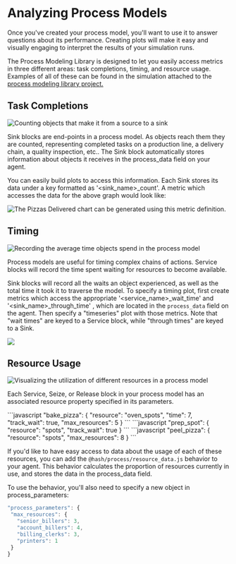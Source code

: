 # Analyzing Process Models

Once you've created your process model, you'll want to use it to answer questions about its performance. Creating plots will make it easy and visually engaging to interpret the results of your simulation runs.

‌The Process Modeling Library is designed to let you easily access metrics in three different areas: task completions, timing, and resource usage. Examples of all of these can be found in the simulation attached to the [process modeling library project.](https://core.hash.ai/@hash/process/stable)

## Task Completions

![Counting objects that make it from a source to a sink](https://lh6.googleusercontent.com/FpkhPVYVzOMsDXWZ5GU1pMJ1NLUEI0ddJ4pIFFN1BNcdJjnQRByxupbwkzVPgNpyVqJL1eVOq3A0HJdNlWnQJ7oXQAURcIoBHqh4y9-SgEpiXDlX2VyKLL74XOV4NB0hn_SRHsK9)

Sink blocks are end-points in a process model. As objects reach them they are counted, representing completed tasks on a production line, a delivery chain, a quality inspection, etc.. The Sink block automatically stores information about objects it receives in the process\_data field on your agent.

You can easily build plots to access this information. Each Sink stores its data under a key formatted as '&lt;sink\_name&gt;\_count'. A metric which accesses the data for the above graph would look like:

![The Pizzas Delivered chart can be generated using this metric definition.](https://lh3.googleusercontent.com/c_DmTlg1_LZtwGVB5Nx8VSDsXmiOtYmgYpBkPci3eJwzm250_Z45MTRtBjE8YP3lmMRTp99Z7G2xYRR5B1URmNOxJz2CUs0bSLM9EI2nw1txwu85iElGZdWJofiq5iUUysiSt-xY)

## Timing

![Recording the average time objects spend in the process model](https://lh5.googleusercontent.com/vWCTGpdXJcm8TnBCjvXwJo5PnIM6zdX5jvnv26x4FOpd68NI9w6XGYa2Mv8smTUedHJCc3gnHRcf30O1CMnTxZQS9qkViqioaZs8BgPIUoARfymyZeEuKC5UPmzKJ80Ddm4DeY0Q)

Process models are useful for timing complex chains of actions. Service blocks will record the time spent waiting for resources to become available.

Sink blocks will record all the waits an object experienced, as well as the total time it took it to traverse the model. To specify a timing plot, first create metrics which access the appropriate '&lt;service\_name&gt;\_wait\_time' and '&lt;sink\_name&gt;\_through\_time' , which are located in the `process_data` field on the agent. Then specify a "timeseries" plot with those metrics. Note that "wait times" are keyed to a Service block, while "through times" are keyed to a Sink.

![](https://cdn-us1.hash.ai/site/docs/image%20%2852%29.png)

## Resource Usage

![Visualizing the utilization of different resources in a process model](https://lh5.googleusercontent.com/2uML2JYITbiTbPOJb6ajbO_bQcScgO_7UwA_7umszwbeC5zlxcH6bpQ_0kojqRoXVaABEJnS8ZHkddVMwf4qZMW2hMv_tzFr0idCyNvKBRfq-DSxeO6RPX3hb2IiNGD27Ds_QT6y)

Each Service, Seize, or Release block in your process model has an associated resource property specified in its parameters. 

<Tabs>
<Tab title="Service Block" >
```javascript
"bake_pizza": {
  "resource": "oven_spots",
  "time": 7,
  "track_wait": true,
  "max_resources": 5
}
```
</Tab>

<Tab title="Seize Block" >
```javascript
"prep_spot": {
  "resource": "spots",
  "track_wait": true
 }
```
</Tab>

<Tab title="Release Block" >
```javascript
"peel_pizza": {
  "resource": "spots",
  "max_resources": 8
}
```
</Tab>
</Tabs>

If you'd like to have easy access to data about the usage of each of these resources, you can add the `@hash/process/resource_data.js` behavior to your agent. This behavior calculates the proportion of resources currently in use, and stores the data in the process\_data field.

To use the behavior, you'll also need to specify a new object in process\_parameters:

```javascript
"process_parameters": {
 "max_resources": {
   "senior_billers": 3,
   "account_billers": 4,
   "billing_clerks": 3,
   "printers": 1
 }
}
```





